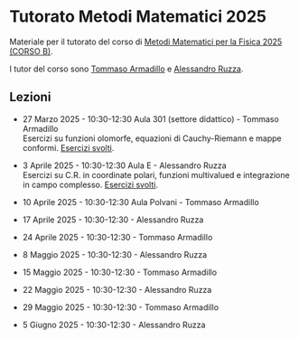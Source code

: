 # Tutorato Metodi Matematici 2025

Materiale per il tutorato del corso di [Metodi Matematici per la Fisica 2025 (CORSO B)](https://www.unimi.it/it/corsi/insegnamenti-dei-corsi-di-laurea/2025/metodi-matematici-della-fisica). 

I tutor del corso sono [Tommaso Armadillo](mailto:tommaso.armadillo@unimi.it) e [Alessandro Ruzza](mailto:alessandro.ruzza@unimi.it). 

## Lezioni
- 27 Marzo 2025 - 10:30-12:30 Aula 301 (settore didattico) - Tommaso Armadillo \
Esercizi su funzioni olomorfe, equazioni di Cauchy-Riemann e mappe conformi. [Esercizi svolti](materiale/27_3_25.pdf).

- 3 Aprile 2025 - 10:30-12:30 Aula E - Alessandro Ruzza \
Esercizi su C.R. in coordinate polari, funzioni multivalued e integrazione in campo complesso. [Esercizi svolti](material/03_4_25.pdf).

- 10 Aprile 2025 - 10:30-12:30 Aula Polvani - Tommaso Armadillo

- 17 Aprile 2025 - 10:30-12:30 - Alessandro Ruzza 

- 24 Aprile 2025 - 10:30-12:30 - Tommaso Armadillo 

- 8 Maggio 2025 - 10:30-12:30 - Alessandro Ruzza 

- 15 Maggio 2025 - 10:30-12:30 - Tommaso Armadillo 

- 22 Maggio 2025 - 10:30-12:30 - Alessandro Ruzza 

- 29 Maggio 2025 - 10:30-12:30 - Tommaso Armadillo 

- 5 Giugno 2025 - 10:30-12:30 - Alessandro Ruzza 

